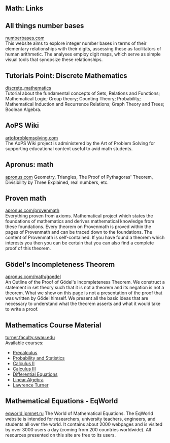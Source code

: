## Math: Links


## All things number bases
[numberbases.com](http://www.numberbases.com/)    
This website aims to explore integer number bases in terms of their elementary relationships with their digits, assessing these as facilitators of human arithmetic. The analyses employ digit maps, which serve as simple visual tools that synopsize these relationships.

## Tutorials Point: Discrete Mathematics
[discrete_mathematics](https://www.tutorialspoint.com/discrete_mathematics/)    
Tutorial about the fundamental concepts of Sets, Relations and Functions; Mathematical Logic; Group theory; Counting Theory; Probability; Mathematical Induction and Recurrence Relations; Graph Theory and Trees; Boolean Algebra.

## AoPS Wiki
[artofproblemsolving.com](https://artofproblemsolving.com/wiki/)    
The AoPS Wiki project is administered by the Art of Problem Solving for supporting educational content useful to avid math students.

## Apronus: math
[apronus.com](https://www.apronus.com/math/math.htm)
Geometry, Triangles, The Proof of Pythagoras' Theorem, Divisibility by Three Explained, real numbers, etc.

## Proven math
[apronus.com/provenmath](https://www.apronus.com/provenmath/)    
Everything proven from axioms. Mathematical project which states the foundations of mathematics and derives mathematical knowledge from these foundations. Every theorem on Provenmath is proved within the pages of Provenmath and can be traced down to the foundations. The content of Provenmath is self-contained. If you have found a theorem which interests you then you can be certain that you can also find a complete proof of this theorem. 

## Gödel's Incompleteness Theorem
[apronus.com/math/goedel](https://www.apronus.com/math/goedel.htm)    
An Outline of the Proof of Gödel's Incompleteness Theorem. We construct a statement in set theory such that it is not a theorem and its negation is not a theorem. What we show on this page is not a presentation of the proof that was written by Gödel himself. We present all the basic ideas that are necessary to understand what the theorem asserts and what it would take to write a proof.

## Mathematics Course Material
[turner.faculty.swau.edu](http://turner.faculty.swau.edu/mathematics/materialslibrary/)    
Available courses:
- [Precalculus](http://turner.faculty.swau.edu/mathematics/math121/)
- [Probability and Statistics](http://turner.faculty.swau.edu/mathematics/math241/)
- [Calculus II](http://turner.faculty.swau.edu/mathematics/math282/)
- [Calculus III](http://turner.faculty.swau.edu/mathematics/math283/)
- [Differential Equations](http://turner.faculty.swau.edu/mathematics/math321/)
- [Linear Algebra](http://turner.faculty.swau.edu/mathematics/math361/)
- [Lawrence Turner](http://turner.faculty.swau.edu/)


## Mathematical Equations - EqWorld
[eqworld.ipmnet.ru](http://eqworld.ipmnet.ru/index.htm)
The World of Mathematical Equations. The EqWorld website is intended for researchers, university teachers, engineers, and students all over the world. It contains about 2000 webpages and is visited by over 3000 users a day (coming from 200 countries worldwide). All resources presented on this site are free to its users.
